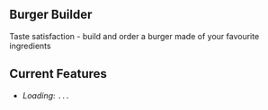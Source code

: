 ## Burger Builder

Taste satisfaction - build and order a burger made of your favourite ingredients

## Current Features

- _Loading_: `...`
